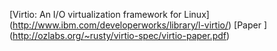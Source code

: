 [Virtio: An I/O virtualization framework for Linux] (http://www.ibm.com/developerworks/library/l-virtio/)
[Paper ] (http://ozlabs.org/~rusty/virtio-spec/virtio-paper.pdf)
